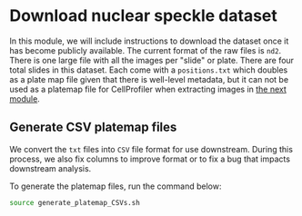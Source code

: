 # Download nuclear speckle dataset

In this module, we will include instructions to download the dataset once it has become publicly available. 
The current format of the raw files is `nd2`. 
There is one large file with all the images per "slide" or plate. 
There are four total slides in this dataset. 
Each come with a `positions.txt` which doubles as a plate map file given that there is well-level metadata, but it can not be used as a platemap file for CellProfiler when extracting images in [the next module](../1.max_projection/).

## Generate CSV platemap files

We convert the `txt` files into `CSV` file format for use downstream.
During this process, we also fix columns to improve format or to fix a bug that impacts downstream analysis.

To generate the platemap files, run the command below:

```bash
source generate_platemap_CSVs.sh
```
